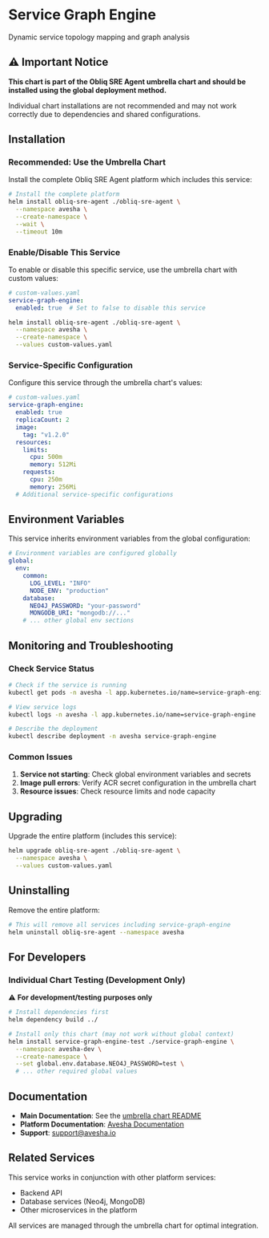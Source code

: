 # Service Graph Engine

Dynamic service topology mapping and graph analysis

## ⚠️ Important Notice

**This chart is part of the Obliq SRE Agent umbrella chart and should be installed using the global deployment method.**

Individual chart installations are not recommended and may not work correctly due to dependencies and shared configurations.

## Installation

### Recommended: Use the Umbrella Chart

Install the complete Obliq SRE Agent platform which includes this service:

```bash
# Install the complete platform
helm install obliq-sre-agent ./obliq-sre-agent \
  --namespace avesha \
  --create-namespace \
  --wait \
  --timeout 10m
```

### Enable/Disable This Service

To enable or disable this specific service, use the umbrella chart with custom values:

```yaml
# custom-values.yaml
service-graph-engine:
  enabled: true  # Set to false to disable this service
```

```bash
helm install obliq-sre-agent ./obliq-sre-agent \
  --namespace avesha \
  --create-namespace \
  --values custom-values.yaml
```

### Service-Specific Configuration

Configure this service through the umbrella chart's values:

```yaml
# custom-values.yaml
service-graph-engine:
  enabled: true
  replicaCount: 2
  image:
    tag: "v1.2.0"
  resources:
    limits:
      cpu: 500m
      memory: 512Mi
    requests:
      cpu: 250m
      memory: 256Mi
  # Additional service-specific configurations
```

## Environment Variables

This service inherits environment variables from the global configuration:

```yaml
# Environment variables are configured globally
global:
  env:
    common:
      LOG_LEVEL: "INFO"
      NODE_ENV: "production"
    database:
      NEO4J_PASSWORD: "your-password"
      MONGODB_URI: "mongodb://..."
    # ... other global env sections
```

## Monitoring and Troubleshooting

### Check Service Status

```bash
# Check if the service is running
kubectl get pods -n avesha -l app.kubernetes.io/name=service-graph-engine

# View service logs
kubectl logs -n avesha -l app.kubernetes.io/name=service-graph-engine

# Describe the deployment
kubectl describe deployment -n avesha service-graph-engine
```

### Common Issues

1. **Service not starting**: Check global environment variables and secrets
2. **Image pull errors**: Verify ACR secret configuration in the umbrella chart
3. **Resource issues**: Check resource limits and node capacity

## Upgrading

Upgrade the entire platform (includes this service):

```bash
helm upgrade obliq-sre-agent ./obliq-sre-agent \
  --namespace avesha \
  --values custom-values.yaml
```

## Uninstalling

Remove the entire platform:

```bash
# This will remove all services including service-graph-engine
helm uninstall obliq-sre-agent --namespace avesha
```

## For Developers

### Individual Chart Testing (Development Only)

⚠️ **For development/testing purposes only**

```bash
# Install dependencies first
helm dependency build ../

# Install only this chart (may not work without global context)
helm install service-graph-engine-test ./service-graph-engine \
  --namespace avesha-dev \
  --create-namespace \
  --set global.env.database.NEO4J_PASSWORD=test \
  # ... other required global values
```

## Documentation

- **Main Documentation**: See the [umbrella chart README](../../README.md)
- **Platform Documentation**: [Avesha Documentation](https://docs.avesha.io)
- **Support**: support@avesha.io

## Related Services

This service works in conjunction with other platform services:
- Backend API
- Database services (Neo4j, MongoDB)
- Other microservices in the platform

All services are managed through the umbrella chart for optimal integration.